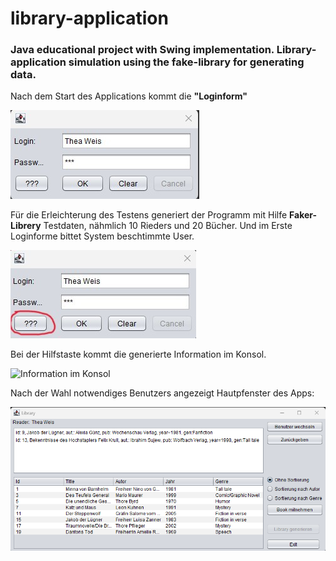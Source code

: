 # library-application
### Java educational project with Swing implementation. Library-application simulation using the fake-library for generating data.

Nach dem Start des Applications kommt die __"Loginform"__ 

![___Loginform___](https://github.com/EllinaGorby/library/blob/main/Screenshot/Screenshot_Login0.jpg)

Für die Erleichterung des Testens generiert der Programm mit Hilfe __Faker-Librery__ Testdaten, nähmlich 10 Rieders und 20 Bücher. Und im Erste Loginforme bittet System beschtimmte User.

![Hilfstaste](https://github.com/EllinaGorby/library/blob/main/Screenshot/Screenshot_Login1.jpg)

Bei der Hilfstaste kommt die generierte Information im Konsol. 

![___Information im Konsol___](https://github.com/EllinaGorby/library/blob/main/Screenshot/Screenshot%20Screenshot_generated_daten.jpg)

Nach der Wahl notwendiges Benutzers angezeigt Hautpfenster des Apps:

![___Loginform___](https://github.com/EllinaGorby/library/blob/main/Screenshot/Screenshot_Hauptfenster.png)



